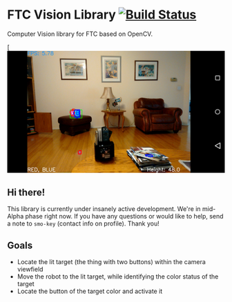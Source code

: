 # FTC Vision Library [![Build Status](https://travis-ci.org/lasarobotics/FTCVision.svg?branch=feature-java)](https://travis-ci.org/lasarobotics/FTCVision)
Computer Vision library for FTC based on OpenCV.

[![A test of FTC Vision from 8 feet away!](https://github.com/lasarobotics/FTCVision/blob/staging/results/test3.png)

## Hi there!
This library is currently under insanely active development. We're in mid-Alpha phase right now. If you have any questions or would like to help,
send a note to `smo-key` (contact info on profile). Thank you!

## Goals

- Locate the lit target (the thing with two buttons) within the camera viewfield
- Move the robot to the lit target, while identifying the color status of the target
- Locate the button of the target color and activate it
